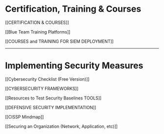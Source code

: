 # Certification, Training & Courses

[[CERTIFICATION & COURSES]]

[[Blue Team Training Platforms]]

[[COURSES and TRAINING FOR SIEM DEPLOYMENT]]

---

# Implementing Security Measures

[[Cybersecurity Checklist (Free Version)]]

[[CYBERSECURITY FRAMEWORKS]]

[[Resources to Test Security Baselines TOOLS]]

[[DEFENSIVE SECURITY IMPLEMENTATION]]

[[CISSP Mindmap]]

[[Securing an Organization (Network, Application, etc)]]